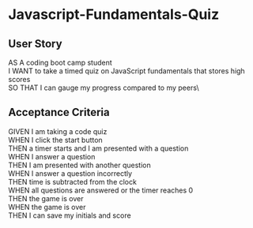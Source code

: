 # Javascript-Fundamentals-Quiz

## User Story
AS A coding boot camp student\
I WANT to take a timed quiz on JavaScript fundamentals that stores high scores\
SO THAT I can gauge my progress compared to my peers\

## Acceptance Criteria
GIVEN I am taking a code quiz\
WHEN I click the start button\
THEN a timer starts and I am presented with a question\
WHEN I answer a question\
THEN I am presented with another question\
WHEN I answer a question incorrectly\
THEN time is subtracted from the clock\
WHEN all questions are answered or the timer reaches 0\
THEN the game is over\
WHEN the game is over\
THEN I can save my initials and score
